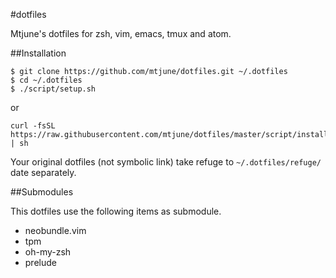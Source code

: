 #dotfiles

Mtjune's dotfiles for zsh, vim, emacs, tmux and atom.

##Installation

```
$ git clone https://github.com/mtjune/dotfiles.git ~/.dotfiles
$ cd ~/.dotfiles
$ ./script/setup.sh
```

or

```
curl -fsSL https://raw.githubusercontent.com/mtjune/dotfiles/master/script/installer.sh | sh
```

Your original dotfiles (not symbolic link) take refuge to `~/.dotfiles/refuge/` date separately.


##Submodules

This dotfiles use the following items as submodule.

* neobundle.vim
* tpm
* oh-my-zsh
* prelude

